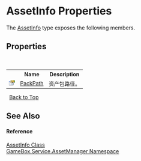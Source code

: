 # AssetInfo Properties
 

The <a href="514e7175-857a-75c7-a39d-4e49a3137ed9">AssetInfo</a> type exposes the following members.


## Properties
&nbsp;<table><tr><th></th><th>Name</th><th>Description</th></tr><tr><td>![Public property](media/pubproperty.gif "Public property")</td><td><a href="323691de-4d14-de43-2e17-54fc94836d54">PackPath</a></td><td>
资产包路径。</td></tr></table>&nbsp;
<a href="#assetinfo-properties">Back to Top</a>

## See Also


#### Reference
<a href="514e7175-857a-75c7-a39d-4e49a3137ed9">AssetInfo Class</a><br /><a href="cc6873e1-22bd-dc21-74c4-6be6dc11bacf">GameBox.Service.AssetManager Namespace</a><br />